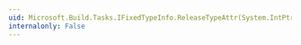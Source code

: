 ```yaml
---
uid: Microsoft.Build.Tasks.IFixedTypeInfo.ReleaseTypeAttr(System.IntPtr)
internalonly: False
---
```

